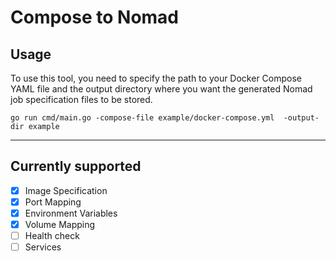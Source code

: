 # Compose to Nomad

## Usage

To use this tool, you need to specify the path to your Docker Compose YAML file and the output directory where you want the generated Nomad job specification files to be stored.

```shell
go run cmd/main.go -compose-file example/docker-compose.yml  -output-dir example
```

---

##  Currently supported

- [x] Image Specification 
- [x] Port Mapping 
- [x] Environment Variables
- [x] Volume Mapping
- [ ] Health check
- [ ] Services
